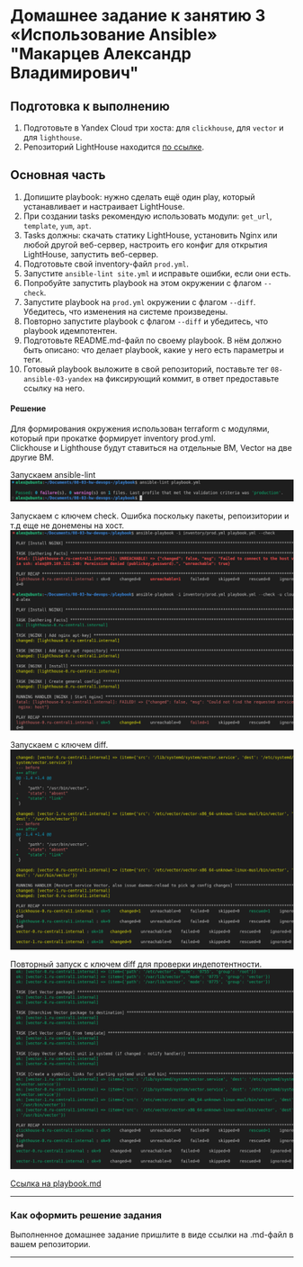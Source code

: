 # Домашнее задание к занятию 3 «Использование Ansible» "Макарцев Александр Владимирович"

## Подготовка к выполнению

1. Подготовьте в Yandex Cloud три хоста: для `clickhouse`, для `vector` и для `lighthouse`.
2. Репозиторий LightHouse находится [по ссылке](https://github.com/VKCOM/lighthouse).

## Основная часть

1. Допишите playbook: нужно сделать ещё один play, который устанавливает и настраивает LightHouse.
2. При создании tasks рекомендую использовать модули: `get_url`, `template`, `yum`, `apt`.
3. Tasks должны: скачать статику LightHouse, установить Nginx или любой другой веб-сервер, настроить его конфиг для открытия LightHouse, запустить веб-сервер.
4. Подготовьте свой inventory-файл `prod.yml`.
5. Запустите `ansible-lint site.yml` и исправьте ошибки, если они есть.
6. Попробуйте запустить playbook на этом окружении с флагом `--check`.
7. Запустите playbook на `prod.yml` окружении с флагом `--diff`. Убедитесь, что изменения на системе произведены.
8. Повторно запустите playbook с флагом `--diff` и убедитесь, что playbook идемпотентен.
9. Подготовьте README.md-файл по своему playbook. В нём должно быть описано: что делает playbook, какие у него есть параметры и теги.
10. Готовый playbook выложите в свой репозиторий, поставьте тег `08-ansible-03-yandex` на фиксирующий коммит, в ответ предоставьте ссылку на него.

#### Решение
Для формирования окружения использован terraform c модулями, который при прокатке формирует inventory prod.yml.  
Clickhouse и Lighthouse будут ставиться на отдельные ВМ, Vector на две другие ВМ.

Запускаем ansible-lint
![1-1](./1.png)

Запускаем с ключем check. Ошибка поскольку пакеты, репоизитории и т.д еще не донемены на хост.
![1-2](./2.png)

Запускаем с ключем diff.
![1-3](./3.png)

Повторный запуск с ключем diff для проверки индепотентности.
![1-4](./4.png)

[Ссылка на playbook.md](./playbook.md)

---

### Как оформить решение задания

Выполненное домашнее задание пришлите в виде ссылки на .md-файл в вашем репозитории.

---
